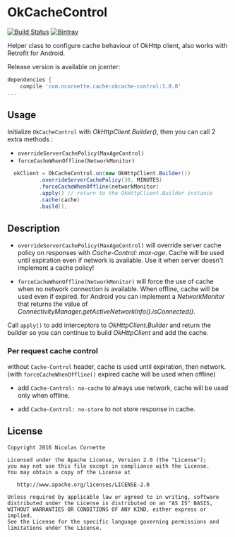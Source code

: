 # OkCacheControl

[![Build Status](https://travis-ci.org/ncornette/OkCacheControl.svg?branch=master)](https://travis-ci.org/ncornette/OkCacheControl)
[![Bintray](https://img.shields.io/bintray/v/ncornette/maven/okcache-control.svg?maxAge=2592000)]()

Helper class to configure cache behaviour of OkHttp client, also works 
with Retrofit for Android.

Release version is available on jcenter: 
```groovy
dependencies {
    compile 'com.ncornette.cache:okcache-control:1.0.0'
...
```

## Usage

Initialize `OkCacheControl` with *OkHttpClient.Builder()*, then you can 
call 2 extra methods : 

 - `overrideServerCachePolicy(MaxAgeControl)`
 - `forceCacheWhenOffline(NetworkMonitor)` 

```java
  okClient = OkCacheControl.on(new OkHttpClient.Builder())
          .overrideServerCachePolicy(30, MINUTES)
          .forceCacheWhenOffline(networkMonitor)
          .apply() // return to the OkHttpClient.Builder instance
          .cache(cache)
          .build();

```

## Description


 - `overrideServerCachePolicy(MaxAgeControl)` will override server cache policy
 on responses with *Cache-Control: max-age*. Cache will be used until expiration 
 even if network is available. Use it when server doesn't implement a cache policy!
 
 - `forceCacheWhenOffline(NetworkMonitor)` will force the use of cache when 
 no network connection is available. When offline, cache will be used even 
 if expired. for Android you can implement a *NetworkMonitor* that returns 
 the value of *ConnectivityManager.getActiveNetworkInfo().isConnected()*.

Call `apply()` to add interceptors to *OkHttpClient.Builder* and return the 
builder so you can continue to build *OkHttpClient* and add the cache.

### Per request cache control 

without `Cache-Control` header, cache is used until expiration, then network. 
(with `forceCacheWhenOffline()` expired cache will be used when offline)

- add `Cache-Control: no-cache` to always use network, cache will be used 
only when offline.

- add `Cache-Control: no-store` to not store response in cache.

## License

    Copyright 2016 Nicolas Cornette

    Licensed under the Apache License, Version 2.0 (the "License");
    you may not use this file except in compliance with the License.
    You may obtain a copy of the License at

       http://www.apache.org/licenses/LICENSE-2.0

    Unless required by applicable law or agreed to in writing, software
    distributed under the License is distributed on an "AS IS" BASIS,
    WITHOUT WARRANTIES OR CONDITIONS OF ANY KIND, either express or implied.
    See the License for the specific language governing permissions and
    limitations under the License.
